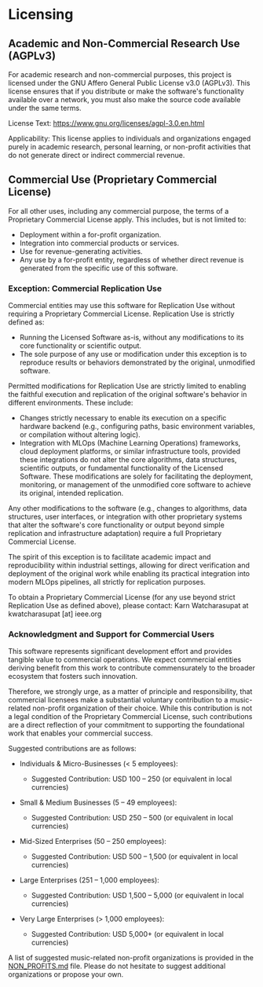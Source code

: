 # Licensing

## Academic and Non-Commercial Research Use (AGPLv3)
For academic research and non-commercial purposes, this project is licensed under the GNU Affero General Public License v3.0 (AGPLv3). This license ensures that if you distribute or make the software's functionality available over a network, you must also make the source code available under the same terms.

License Text: https://www.gnu.org/licenses/agpl-3.0.en.html

Applicability: This license applies to individuals and organizations engaged purely in academic research, personal learning, or non-profit activities that do not generate direct or indirect commercial revenue.

## Commercial Use (Proprietary Commercial License)
For all other uses, including any commercial purpose, the terms of a Proprietary Commercial License apply. This includes, but is not limited to:

*   Deployment within a for-profit organization.
*   Integration into commercial products or services.
*   Use for revenue-generating activities.
*   Any use by a for-profit entity, regardless of whether direct revenue is generated from the specific use of this software.

### Exception: Commercial Replication Use

Commercial entities may use this software for Replication Use without requiring a Proprietary Commercial License. Replication Use is strictly defined as:

*   Running the Licensed Software as-is, without any modifications to its core functionality or scientific output.
*   The sole purpose of any use or modification under this exception is to reproduce results or behaviors demonstrated by the original, unmodified software.

Permitted modifications for Replication Use are strictly limited to enabling the faithful execution and replication of the original software's behavior in different environments. These include:

*   Changes strictly necessary to enable its execution on a specific hardware backend (e.g., configuring paths, basic environment variables, or compilation without altering logic).
*   Integration with MLOps (Machine Learning Operations) frameworks, cloud deployment platforms, or similar infrastructure tools, provided these integrations do not alter the core algorithms, data structures, scientific outputs, or fundamental functionality of the Licensed Software. These modifications are solely for facilitating the deployment, monitoring, or management of the unmodified core software to achieve its original, intended replication.

Any other modifications to the software (e.g., changes to algorithms, data structures, user interfaces, or integration with other proprietary systems that alter the software's core functionality or output beyond simple replication and infrastructure adaptation) require a full Proprietary Commercial License.

The spirit of this exception is to facilitate academic impact and reproducibility within industrial settings, allowing for direct verification and deployment of the original work while enabling its practical integration into modern MLOps pipelines, all strictly for replication purposes.

To obtain a Proprietary Commercial License (for any use beyond strict Replication Use as defined above), please contact:
Karn Watcharasupat at kwatcharasupat [at] ieee.org

### Acknowledgment and Support for Commercial Users
This software represents significant development effort and provides tangible value to commercial operations. We expect commercial entities deriving benefit from this work to contribute commensurately to the broader ecosystem that fosters such innovation.

Therefore, we strongly urge, as a matter of principle and responsibility, that commercial licensees make a substantial voluntary contribution to a music-related non-profit organization of their choice. While this contribution is not a legal condition of the Proprietary Commercial License, such contributions are a direct reflection of your commitment to supporting the foundational work that enables your commercial success. 

Suggested contributions are as follows:
* Individuals & Micro-Businesses (< 5 employees):
    * Suggested Contribution: USD 100 – 250 (or equivalent in local currencies)

* Small & Medium Businesses (5 – 49 employees):
    * Suggested Contribution: USD 250 – 500 (or equivalent in local currencies)

* Mid-Sized Enterprises (50 – 250 employees):
    * Suggested Contribution: USD 500 – 1,500 (or equivalent in local currencies)

* Large Enterprises (251 – 1,000 employees):
    * Suggested Contribution: USD 1,500 – 5,000 (or equivalent in local currencies)

* Very Large Enterprises (> 1,000 employees):
    * Suggested Contribution: USD 5,000+ (or equivalent in local currencies)


A list of suggested music-related non-profit organizations is provided in the [NON_PROFITS.md](NON_PROFITS.md) file. Please do not hesitate to suggest additional organizations or propose your own.